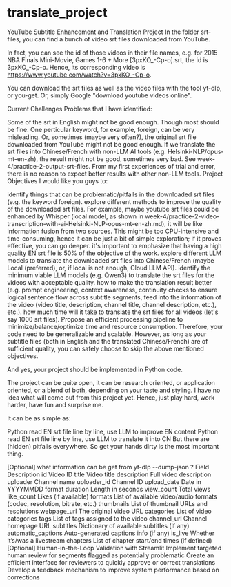 # translate_project

YouTube Subtitle Enhancement and Translation Project
In the folder srt-files, you can find a bunch of video srt files downloaded from YouTube.

In fact, you can see the id of those videos in their file names, e.g. for 2015 NBA Finals Mini-Movie, Games 1-6 + More [3pxKO_-Cp-o].srt, the id is 3pxKO_-Cp-o. Hence, its corresponding video is https://www.youtube.com/watch?v=3pxKO_-Cp-o.

You can download the srt files as well as the video files with the tool yt-dlp, or you-get. Or, simply Google "download youtube videos online".

Current Challenges
Problems that I have identified:

Some of the srt in English might not be good enough. Though most should be fine. One perticular keyword, for example, foreign, can be very misleading. Or, sometimes (maybe very often?), the original srt file downloaded from YouTube might not be good enough.
If we translate the srt files into Chinese/French with non-LLM AI tools (e.g. Helsinki-NLP/opus-mt-en-zh), the result might not be good, sometimes very bad. See week-4/practice-2-output-srt-files. From my first experiences of trial and error, there is no reason to expect better results with other non-LLM tools.
Project Objectives
I would like you guys to:

identify things that can be problematic/pitfalls in the downloaded srt files (e.g. the keyword foreign).
explore different methods to improve the quality of the downloaded srt files. For example, maybe youtube srt files could be enhanced by Whisper (local model, as shown in week-4/practice-2-video-transcription-with-ai-Helsinki-NLP-opus-mt-en-zh.md), it will be like information fusion from two sources. This might be too CPU-intensive and time-consuming, hence it can be just a bit of simple exploration; if it proves effective, you can go deeper.
it's important to emphasize that having a high quality EN srt file is 50% of the objective of the work.
explore different LLM models to translate the downloaded srt files into Chinese/French (maybe Local (preferred), or, if local is not enough, Cloud LLM API).
identify the minimum viable LLM models (e.g. Qwen3) to translate the srt files for the videos with acceptable quality.
how to make the translation result better (e.g. prompt engineering, context awareness, continuity checks to ensure logical sentence flow across subtitle segments, feed into the information of the video (video title, description, channel title, channel description, etc.), etc.).
how much time will it take to translate the srt files for all videos (let's say 1000 srt files). Propose an efficient processing pipeline to minimize/balance/optimize time and resource consumption. Therefore, your code need to be generalizable and scalable.
However, as long as your subtitle files (both in English and the translated Chinese/French) are of sufficient quality, you can safely choose to skip the above mentioned objectives.

And yes, your project should be implemented in Python code.

The project can be quite open, it can be research oriented, or application oriented, or a blend of both, depending on your taste and styling. I have no idea what will come out from this project yet. Hence, just play hard, work harder, have fun and surprise me.

It can be as simple as:

Python read EN srt file line by line, use LLM to improve EN content
Python read EN srt file line by line, use LLM to translate it into CN
But there are (hidden) pitfalls everywhere. So get your hands dirty is the most important thing.

[Optional] what information can be get from yt-dlp --dump-json ?
Field	Description
id	Video ID
title	Video title
description	Full video description
uploader	Channel name
uploader_id	Channel ID
upload_date	Date in YYYYMMDD format
duration	Length in seconds
view_count	Total views
like_count	Likes (if available)
formats	List of available video/audio formats (codec, resolution, bitrate, etc.)
thumbnails	List of thumbnail URLs and resolutions
webpage_url	The original video URL
categories	List of video categories
tags	List of tags assigned to the video
channel_url	Channel homepage URL
subtitles	Dictionary of available subtitles (if any)
automatic_captions	Auto-generated captions info (if any)
is_live	Whether it’s/was a livestream
chapters	List of chapter start/end times (if defined)
[Optional] Human-in-the-Loop Validation with Streamlit
Implement targeted human review for segments flagged as potentially problematic
Create an efficient interface for reviewers to quickly approve or correct translations
Develop a feedback mechanism to improve system performance based on corrections